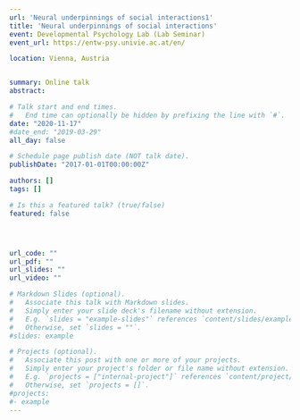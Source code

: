 ```yaml
---
url: 'Neural underpinnings of social interactions1'
title: 'Neural underpinnings of social interactions'
event: Developmental Psychology Lab (Lab Seminar)
event_url: https://entw-psy.univie.ac.at/en/

location: Vienna, Austria


summary: Online talk
abstract: 

# Talk start and end times.
#   End time can optionally be hidden by prefixing the line with `#`.
date: "2020-11-17"
#date_end: "2019-03-29"
all_day: false

# Schedule page publish date (NOT talk date).
publishDate: "2017-01-01T00:00:00Z"

authors: []
tags: []

# Is this a featured talk? (true/false)
featured: false




url_code: ""
url_pdf: ""
url_slides: ""
url_video: ""

# Markdown Slides (optional).
#   Associate this talk with Markdown slides.
#   Simply enter your slide deck's filename without extension.
#   E.g. `slides = "example-slides"` references `content/slides/example-slides.md`.
#   Otherwise, set `slides = ""`.
#slides: example

# Projects (optional).
#   Associate this post with one or more of your projects.
#   Simply enter your project's folder or file name without extension.
#   E.g. `projects = ["internal-project"]` references `content/project/deep-learning/index.md`.
#   Otherwise, set `projects = []`.
#projects:
#- example
---
```


